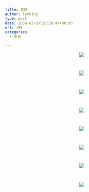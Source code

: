 ```yaml
---
title: 童趣
author: lsvking
type: post
date: 2008-03-03T20:28:47+00:00
url: /98
categories:
  - 杂谈

---
```

<p align="center">
  <img src="http://pic.yupoo.com/jasonjiandan/9036552edff0/medium/" />
</p>

<p align="center">
  &nbsp;
</p>

<p align="center">
  <img src="http://pic.yupoo.com/jasonjiandan/4249152edff0/medium/" />
</p>

<p align="center">
  &nbsp;
</p>

<p align="center">
  <img src="http://pic.yupoo.com/jasonjiandan/8106652edff0/medium/" />
</p>

<p align="center">
  &nbsp;
</p>

<p align="center">
  <img src="http://pic.yupoo.com/jasonjiandan/6335852edfef/medium/" />
</p>

<p align="center">
  &nbsp;
</p>

<p align="center">
  <img src="http://pic.yupoo.com/jasonjiandan/7583652edfef/medium/" />
</p>

<p align="center">
  &nbsp;
</p>

<p align="center">
  <img src="http://pic.yupoo.com/jasonjiandan/3844052ee057/medium/" />
</p>

<p align="center">
  &nbsp;
</p>

<p align="center">
  <img src="http://pic.yupoo.com/jasonjiandan/4772452ee056/medium/" />
</p>

<p align="center">
  &nbsp;
</p>

<p align="center">
  <img src="http://pic.yupoo.com/jasonjiandan/1676452ee056/medium/" />
</p>
